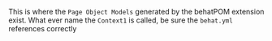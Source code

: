 This is where the `Page Object Models` generated by the behatPOM extension exist.
What ever name the `Context1` is called, be sure the `behat.yml` references correctly
